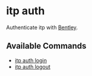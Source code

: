 # itp auth

Authenticate itp with [Bentley](http://ims.bentley.com).

## Available Commands

- [itp auth login](auth/login.md)
- [itp auth logout](auth/logout.md)